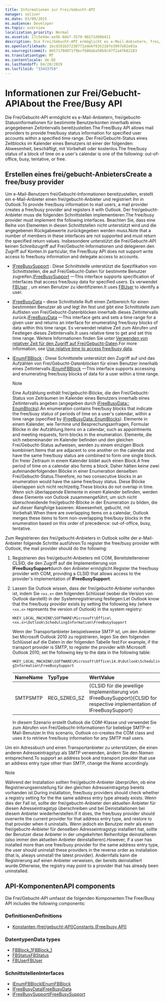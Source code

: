 ```yaml
---
title: Informationen zur Frei/Gebucht-API
manager: soliver
ms.date: 03/09/2015
ms.audience: Developer
ms.topic: overview
localization_priority: Normal
ms.assetid: 17c5e44e-ae56-8de7-3579-90171d996411
description: Die Frei/Gebucht-API ermöglicht es e-Mail-Anbietern, frei/gebucht-Statusinformationen für bestimmte Benutzerkonten innerhalb eines angegebenen Zeitintervalls bereitzustellen.
ms.openlocfilehash: 1bcd191b57238771ede6f035216fe3997e82e03a
ms.sourcegitcommit: 8657170d071f9bcf680aba50b9c07f2a4fb82283
ms.translationtype: MT
ms.contentlocale: de-DE
ms.lasthandoff: 04/28/2019
ms.locfileid: "33433759"
---
```

# <a name="about-the-freebusy-api"></a><span data-ttu-id="12b9a-103">Informationen zur Frei/Gebucht-API</span><span class="sxs-lookup"><span data-stu-id="12b9a-103">About the Free/Busy API</span></span>

<span data-ttu-id="12b9a-104">Die Frei/Gebucht-API ermöglicht es e-Mail-Anbietern, frei/gebucht-Statusinformationen für bestimmte Benutzerkonten innerhalb eines angegebenen Zeitintervalls bereitzustellen.</span><span class="sxs-lookup"><span data-stu-id="12b9a-104">The Free/Busy API allows mail providers to provide free/busy status information for specified user accounts within a specified time range.</span></span> <span data-ttu-id="12b9a-105">Der Frei/Gebucht-Status eines Zeitblocks im Kalender eines Benutzers ist einer der folgenden: Abwesenheit, beschäftigt, mit Vorbehalt oder kostenlos.</span><span class="sxs-lookup"><span data-stu-id="12b9a-105">The free/busy status of a block of time on a user's calendar is one of the following: out-of-office, busy, tentative, or free.</span></span>
  
## <a name="create-a-freebusy-provider"></a><span data-ttu-id="12b9a-106">Erstellen eines frei/gebucht-Anbieters</span><span class="sxs-lookup"><span data-stu-id="12b9a-106">Create a free/busy provider</span></span>

<span data-ttu-id="12b9a-107">Um e-Mail-Benutzern frei/Gebucht-Informationen bereitzustellen, erstellt ein e-Mail-Anbieter einen frei/gebucht-Anbieter und registriert ihn in Outlook.</span><span class="sxs-lookup"><span data-stu-id="12b9a-107">To provide free/busy information to mail users, a mail provider creates a free/busy provider and registers it with Outlook.</span></span> <span data-ttu-id="12b9a-108">Der frei/gebucht-Anbieter muss die folgenden Schnittstellen implementieren.</span><span class="sxs-lookup"><span data-stu-id="12b9a-108">The free/busy provider must implement the following interfaces.</span></span> <span data-ttu-id="12b9a-109">Beachten Sie, dass eine Reihe von Elementen in diesen Schnittstellen nicht unterstützt wird und die angegebenen Rückgabewerte zurückgegeben werden muss.</span><span class="sxs-lookup"><span data-stu-id="12b9a-109">Note that a number of members in these interfaces are not supported and must return the specified return values.</span></span> <span data-ttu-id="12b9a-110">Insbesondere unterstützt die Frei/Gebucht-API keinen Schreibzugriff auf Frei/Gebucht-Informationen und delegieren den Zugriff auf Konten.</span><span class="sxs-lookup"><span data-stu-id="12b9a-110">In particular, the Free/Busy API does not support write access to free/busy information and delegate access to accounts.</span></span>
  
- <span data-ttu-id="12b9a-111">[IFreeBusySupport](ifreebusysupport.md) : Diese Schnittstelle unterstützt die Spezifikation von Schnittstellen, die auf Frei/Gebucht-Daten für bestimmte Benutzer zugreifen.</span><span class="sxs-lookup"><span data-stu-id="12b9a-111">[IFreeBusySupport](ifreebusysupport.md) —This interface supports specification of interfaces that access free/busy data for specified users.</span></span> <span data-ttu-id="12b9a-112">Es verwendet [FBUser](fbuser.md) , um einen Benutzer zu identifizieren.</span><span class="sxs-lookup"><span data-stu-id="12b9a-112">It uses [FBUser](fbuser.md) to identify a user.</span></span> 
    
- <span data-ttu-id="12b9a-113">[IFreeBusyData](ifreebusydata.md) – diese Schnittstelle Ruft einen Zeitbereich für einen bestimmten Benutzer ab und legt ihn fest und gibt eine Schnittstelle zum Auflisten von Frei/Gebucht-Datenblöcken innerhalb dieses Zeitintervalls zurück.</span><span class="sxs-lookup"><span data-stu-id="12b9a-113">[IFreeBusyData](ifreebusydata.md) —This interface gets and sets a time range for a given user and returns an interface for enumerating free/busy blocks of data within this time range.</span></span> <span data-ttu-id="12b9a-114">Es verwendet relative Zeit zum Abrufen und Festlegen dieses Zeitintervalls.</span><span class="sxs-lookup"><span data-stu-id="12b9a-114">It uses relative time to get and set this time range.</span></span> <span data-ttu-id="12b9a-115">Weitere Informationen finden Sie unter [Verwenden von relativer Zeit für den Zugriff auf Frei/Gebucht-Daten](how-to-use-relative-time-to-access-free-busy-data.md).</span><span class="sxs-lookup"><span data-stu-id="12b9a-115">For more information, see [Use relative time to access free/busy data](how-to-use-relative-time-to-access-free-busy-data.md).</span></span>
    
- <span data-ttu-id="12b9a-116">[IEnumFBBlock](ienumfbblock.md) : Diese Schnittstelle unterstützt den Zugriff auf und das Aufzählen von Frei/Gebucht-Datenblöcken für einen Benutzer innerhalb eines Zeitintervalls.</span><span class="sxs-lookup"><span data-stu-id="12b9a-116">[IEnumFBBlock](ienumfbblock.md) —This interface supports accessing and enumerating free/busy blocks of data for a user within a time range.</span></span> 
    
   > [!NOTE]
   > <span data-ttu-id="12b9a-117">Eine Aufzählung enthält frei/gebucht-Blöcke, die den Frei/Gebucht-Status von Zeiträumen im Kalender eines Benutzers innerhalb eines Zeitintervalls angeben (angegeben durch [IFreeBusyData:: EnumBlocks](ifreebusydata-enumblocks.md)).</span><span class="sxs-lookup"><span data-stu-id="12b9a-117">An enumeration contains free/busy blocks that indicate the free/busy status of periods of time on a user's calendar, within a time range (specified by [IFreeBusyData::EnumBlocks](ifreebusydata-enumblocks.md)).</span></span> <span data-ttu-id="12b9a-118">Elemente in einem Kalender, wie Termine und Besprechungsanfragen, Formular Blöcke in der Aufzählung.</span><span class="sxs-lookup"><span data-stu-id="12b9a-118">Items on a calendar, such as appointments and meeting requests, form blocks in the enumeration.</span></span> <span data-ttu-id="12b9a-119">Elemente, die sich nebeneinander im Kalender befinden und den gleichen Frei/Gebucht-Status aufweisen, werden zu einem einzigen Block kombiniert.</span><span class="sxs-lookup"><span data-stu-id="12b9a-119">Items that are adjacent to one another on the calendar and have the same free/busy status are combined to form one single block.</span></span> <span data-ttu-id="12b9a-120">Ein freier Zeitraum in einem Kalender bildet auch einen Block.</span><span class="sxs-lookup"><span data-stu-id="12b9a-120">A free period of time on a calendar also forms a block.</span></span> <span data-ttu-id="12b9a-121">Daher hätten keine zwei aufeinanderfolgenden Blöcke in einer Enumeration denselben Frei/Gebucht-Status.</span><span class="sxs-lookup"><span data-stu-id="12b9a-121">Therefore, no two consecutive blocks in an enumeration would have the same free/busy status.</span></span> <span data-ttu-id="12b9a-122">Diese Blöcke überlappen sich nicht rechtzeitig.</span><span class="sxs-lookup"><span data-stu-id="12b9a-122">These blocks do not overlap in time.</span></span> <span data-ttu-id="12b9a-123">Wenn sich überlappende Elemente in einem Kalender befinden, werden diese Elemente von Outlook zusammengeführt, um sich nicht überschneidende frei/gebucht-Blöcke in der Enumeration zu bilden, die auf dieser Rangfolge basieren: Abwesenheit, gebucht, mit Vorbehalt.</span><span class="sxs-lookup"><span data-stu-id="12b9a-123">When there are overlapping items on a calendar, Outlook merges these items to form non-overlapping free/busy blocks in the enumeration based on this order of precedence: out-of-office, busy, tentative.</span></span> 
  
<span data-ttu-id="12b9a-124">Zum Registrieren des frei/gebucht-Anbieters in Outlook sollte der e-Mail-Anbieter folgende Schritte ausführen:</span><span class="sxs-lookup"><span data-stu-id="12b9a-124">To register the free/busy provider with Outlook, the mail provider should do the following:</span></span>
  
1. <span data-ttu-id="12b9a-125">Registrieren des frei/gebucht-Anbieters mit COM, Bereitstelleneiner CLSID, die den Zugriff auf die Implementierung von **IFreeBusySupport**durch den Anbieter ermöglicht.</span><span class="sxs-lookup"><span data-stu-id="12b9a-125">Register the free/busy provider with COM, providing a CLSID that allows access to the provider's implementation of **IFreeBusySupport**.</span></span> 
    
2. <span data-ttu-id="12b9a-126">Lassen Sie Outlook wissen, dass der frei/gebucht-Anbieter vorhanden ist, indem Sie `<xx.x>` den folgenden Schlüssel (wobei die Version von Outlook darstellt) in der Systemregistrierung festlegen:</span><span class="sxs-lookup"><span data-stu-id="12b9a-126">Let Outlook know that the free/busy provider exists by setting the following key (where `<xx.x>` represents the version of Outlook) in the system registry:</span></span> 
    
   `HKEY_LOCAL_MACHINE\SOFTWARE\Microsoft\Office\<xx.x>\Outlook\SchedulingInformation\FreeBusySupport`
    
   <span data-ttu-id="12b9a-127">Wenn der Transportanbieter beispielsweise SMTP ist, um den Anbieter bei Microsoft Outlook 2010 zu registrieren, legen Sie den folgenden Schlüssel auf die Daten in der folgenden Tabelle fest:</span><span class="sxs-lookup"><span data-stu-id="12b9a-127">For example, if the transport provider is SMTP, to register the provider with Microsoft Outlook 2010, set the following key to the data in the following table:</span></span> 
    
   `HKEY_LOCAL_MACHINE\SOFTWARE\Microsoft\Office\14.0\Outlook\SchedulingInformation\FreeBusySupport`
    
   |<span data-ttu-id="12b9a-128">Name</span><span class="sxs-lookup"><span data-stu-id="12b9a-128">Name</span></span> |<span data-ttu-id="12b9a-129">Typ</span><span class="sxs-lookup"><span data-stu-id="12b9a-129">Type</span></span> |<span data-ttu-id="12b9a-130">Wert</span><span class="sxs-lookup"><span data-stu-id="12b9a-130">Value</span></span> |
   |:-----|:-----|:-----|
   |<span data-ttu-id="12b9a-131">SMTP</span><span class="sxs-lookup"><span data-stu-id="12b9a-131">SMTP</span></span>  |<span data-ttu-id="12b9a-132">REG_SZ</span><span class="sxs-lookup"><span data-stu-id="12b9a-132">REG_SZ</span></span>  |<span data-ttu-id="12b9a-133">{CLSID für die jeweilige Implementierung von IFreeBusySupport}</span><span class="sxs-lookup"><span data-stu-id="12b9a-133">{CLSID for respective implementation of IFreeBusySupport}</span></span>  |
   
   <span data-ttu-id="12b9a-134">In diesem Szenario erstellt Outlook die COM-Klasse und verwendet Sie zum Abrufen von Frei/Gebucht-Informationen für beliebige SMTP-e-Mail-Benutzer.</span><span class="sxs-lookup"><span data-stu-id="12b9a-134">In this scenario, Outlook co-creates the COM class and uses it to retrieve free/busy information for any SMTP mail users.</span></span>
    
<span data-ttu-id="12b9a-135">Um ein Adressbuch und einen Transportanbieter zu unterstützen, die einen anderen Adresseintragstyp als SMTP verwenden, ändern Sie den *Namen* entsprechend.</span><span class="sxs-lookup"><span data-stu-id="12b9a-135">To support an address book and transport provider that use an address entry type other than SMTP, change the  *Name* accordingly.</span></span> 
  
> [!NOTE]
> <span data-ttu-id="12b9a-136">Während der Installation sollten frei/gebucht-Anbieter überprüfen, ob eine Registrierungseinstellung für den gleichen Adresseintragstyp bereits vorhanden ist.</span><span class="sxs-lookup"><span data-stu-id="12b9a-136">During installation, free/busy providers should check whether a registry setting for the the same address entry type already exists.</span></span> <span data-ttu-id="12b9a-137">Wenn dies der Fall ist, sollte der frei/gebucht-Anbieter den aktuellen Anbieter für diesen Adresseintragstyp überschreiben und bei Deinstallationen bei diesem Anbieter wiederherstellen.</span><span class="sxs-lookup"><span data-stu-id="12b9a-137">If it does, the free/busy provider should overwrite the current provider for that address entry type, and restore to that provider when it uninstalls.</span></span> <span data-ttu-id="12b9a-138">Wenn jedoch ein Benutzer mehr als einen frei/gebucht-Anbieter für denselben Adresseintragstyp installiert hat, sollte der Benutzer diese Anbieter in der umgekehrten Reihenfolge deinstallieren (also immer den aktuellen Anbieter deinstallieren).</span><span class="sxs-lookup"><span data-stu-id="12b9a-138">However, if a user has installed more than one free/busy provider for the same address entry type, the user should uninstall these providers in the reverse order as installation (that is, always uninstall the latest provider).</span></span> <span data-ttu-id="12b9a-139">Andernfalls kann die Registrierung auf einen Anbieter verweisen, der bereits deinstalliert wurde.</span><span class="sxs-lookup"><span data-stu-id="12b9a-139">Otherwise, the registry may point to a provider that has already been uninstalled.</span></span> 
  
## <a name="api-components"></a><span data-ttu-id="12b9a-140">API-Komponenten</span><span class="sxs-lookup"><span data-stu-id="12b9a-140">API components</span></span>

<span data-ttu-id="12b9a-141">Die Frei/Gebucht-API umfasst die folgenden Komponenten:</span><span class="sxs-lookup"><span data-stu-id="12b9a-141">The Free/Busy API includes the following components:</span></span>
  
### <a name="definitions"></a><span data-ttu-id="12b9a-142">Definitionen</span><span class="sxs-lookup"><span data-stu-id="12b9a-142">Definitions</span></span>

- [<span data-ttu-id="12b9a-143">Konstanten (frei/gebucht-API)</span><span class="sxs-lookup"><span data-stu-id="12b9a-143">Constants (Free/busy API)</span></span>](constants-free-busy-api.md)
    
### <a name="data-types"></a><span data-ttu-id="12b9a-144">Datentypen</span><span class="sxs-lookup"><span data-stu-id="12b9a-144">Data types</span></span>

- [<span data-ttu-id="12b9a-145">FBBlock_1</span><span class="sxs-lookup"><span data-stu-id="12b9a-145">FBBlock_1</span></span>](fbblock_1.md)
- [<span data-ttu-id="12b9a-146">FBStatus</span><span class="sxs-lookup"><span data-stu-id="12b9a-146">FBStatus</span></span>](fbstatus.md)
- [<span data-ttu-id="12b9a-147">FBUser</span><span class="sxs-lookup"><span data-stu-id="12b9a-147">FBUser</span></span>](fbuser.md)
    
### <a name="interfaces"></a><span data-ttu-id="12b9a-148">Schnittstellen</span><span class="sxs-lookup"><span data-stu-id="12b9a-148">Interfaces</span></span>

- [<span data-ttu-id="12b9a-149">IEnumFBBlock</span><span class="sxs-lookup"><span data-stu-id="12b9a-149">IEnumFBBlock</span></span>](ienumfbblock.md)
- [<span data-ttu-id="12b9a-150">IFreeBusyData</span><span class="sxs-lookup"><span data-stu-id="12b9a-150">IFreeBusyData</span></span>](ifreebusydata.md)
- [<span data-ttu-id="12b9a-151">IFreeBusySupport</span><span class="sxs-lookup"><span data-stu-id="12b9a-151">IFreeBusySupport</span></span>](ifreebusysupport.md)
    

